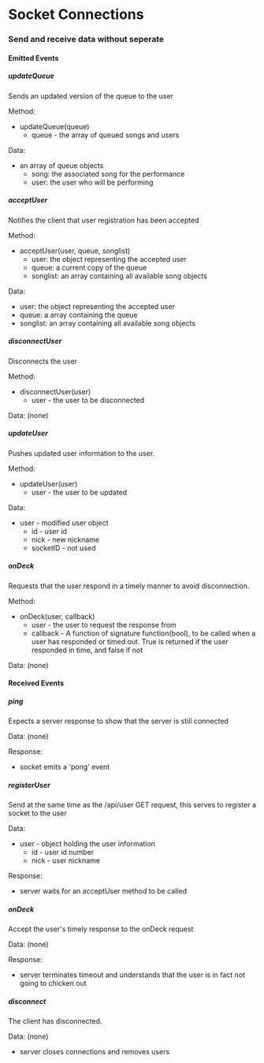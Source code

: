 # Socket Connections

### Send and receive data without seperate 

#### Emitted Events

##### updateQueue

Sends an updated version of the queue to the user

Method:

* updateQueue(queue)
  * queue - the array of queued songs and users

Data:

* an array of queue objects
  * song: the associated song for the performance
  * user: the user who will be performing

##### acceptUser

Notifies the client that user registration has been accepted

Method:

* acceptUser(user, queue, songlist)
  * user: the object representing the accepted user
  * queue: a current copy of the queue
  * songlist: an array containing all available song objects

Data:
  
* user: the object representing the accepted user
* queue: a array containing the queue
* songlist: an array containing all available song objects

##### disconnectUser

Disconnects the user

Method:

* disconnectUser(user)
  * user - the user to be disconnected

Data: (none)

##### updateUser

Pushes updated user information to the user.

Method:

* updateUser(user)
  * user - the user to be updated

Data:

* user - modified user object
  * id - user id
  * nick - new nickname
  * socketID - not used

##### onDeck

Requests that the user respond in a timely manner to avoid disconnection.

Method:

* onDeck(user, callback)
  * user - the user to request the response from
  * callback - A function of signature function(bool), to be called when a user has responded or timed out.  True is returned if the user responded in time, and false if not

Data: (none)

#### Received Events

##### ping

Expects a server response to show that the server is still connected

Data: (none)

Response:

* socket emits a 'pong' event

##### registerUser

Send at the same time as the /api/user GET request, this serves to register a socket to the user

Data:

* user - object holding the user information
  * id - user id number
  * nick - user nickname

Response:

* server waits for an acceptUser method to be called

##### onDeck

Accept the user's timely response to the onDeck request

Data: (none)

Response:

* server terminates timeout and understands that the user is in fact not going to chicken out

##### disconnect

The client has disconnected.

Data: (none)

* server closes connections and removes users
